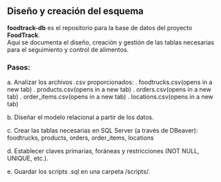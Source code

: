 ## Diseño y creación del esquema

**foodtrack-db** es el repositorio para la base de datos del proyecto **FoodTrack**.  
Aquí se documenta el diseño, creación y gestión de las tablas necesarias para el seguimiento y control de alimentos.

### Pasos:

a. Analizar los archivos .csv proporcionados:
. foodtrucks.csv(opens in a new tab)
. products.csv(opens in a new tab)
. orders.csv(opens in a new tab)
. order_items.csv(opens in a new tab)
. locations.csv(opens in a new tab)

b. Diseñar el modelo relacional a partir de los datos.

c. Crear las tablas necesarias en SQL Server (a través de DBeaver): 
foodtrucks, products, orders, order_items, locations

d. Establecer claves primarias, foráneas y restricciones (NOT NULL, UNIQUE, etc.).

e. Guardar los scripts .sql en una carpeta /scripts/.
